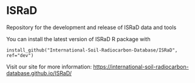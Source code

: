 # ISRaD
Repository for the development and release of ISRaD data and tools

You can install the latest version of ISRaD R package with

```
install_github("International-Soil-Radiocarbon-Database/ISRaD", ref="dev")
```

Visit our site for more information:
https://international-soil-radiocarbon-database.github.io/ISRaD/
